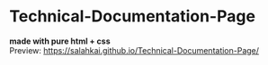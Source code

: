 # Technical-Documentation-Page
<b> made with pure html + css </b><br>
Preview: https://salahkai.github.io/Technical-Documentation-Page/
